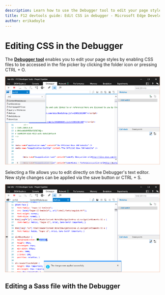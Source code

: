 ```yaml
---
description: Learn how to use the Debugger tool to edit your page styles by enabling CSS files to be accessed in the file picker.
title: F12 devtools guide: Edit CSS in debugger - Microsoft Edge Development
author: erikadoyle
---
```


# Editing CSS in the Debugger

The [**Debugger tool**](../) enables you to edit your page styles by enabling CSS files to be accessed in the file picker by clicking the folder icon or pressing CTRL + O.

![Editing CSS files with Edge Debugger](./../media/edge_debugger_css.png)

Selecting a file allows you to edit directly on the Debugger's text editor. New style changes can be applied via the save button or CTRL + S. 

 ![Saving edited CSS files with Edge Debugger](./../media/edge_debugger_css_save.png)

## Editing a Sass file with the Debugger



